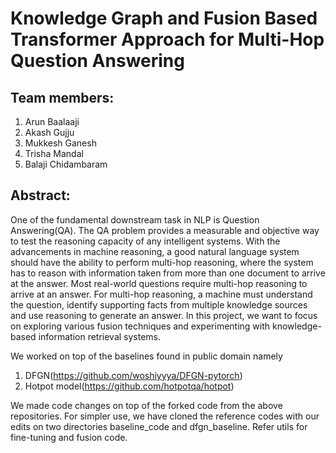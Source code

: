 # Knowledge Graph and Fusion Based Transformer Approach for Multi-Hop Question Answering
## Team members:
1. Arun Baalaaji
2. Akash Gujju
3. Mukkesh Ganesh
4. Trisha Mandal
5. Balaji Chidambaram

## Abstract:
One of the fundamental downstream task in NLP is Question Answering(QA). The QA problem provides a measurable and objective way to test the
reasoning capacity of any intelligent systems. With the advancements in machine reasoning, a good natural language system should have the ability to perform multi-hop reasoning, where the system has to reason with information taken from more than one document to arrive at the answer. 
Most real-world questions require multi-hop reasoning to arrive at an answer. For multi-hop reasoning, a machine must understand the question, 
identify supporting facts from multiple knowledge sources and use reasoning to generate an answer. In this project, we want to focus on exploring various fusion techniques and experimenting with knowledge-based information retrieval systems.

We worked on top of the baselines found in public domain namely
1.  DFGN(https://github.com/woshiyyya/DFGN-pytorch)
2.  Hotpot model(https://github.com/hotpotqa/hotpot)

We made code changes on top of the forked code from the above repositories.
For simpler use, we have cloned the reference codes with our edits on two directories baseline_code and dfgn_baseline.
Refer utils for fine-tuning and fusion code.

